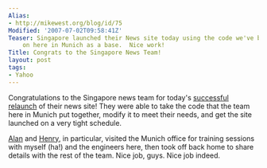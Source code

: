 ```yaml
---
Alias:
- http://mikewest.org/blog/id/75
Modified: '2007-07-02T09:58:41Z'
Teaser: Singapore launched their News site today using the code we've been working
    on here in Munich as a base.  Nice work!
Title: Congrats to the Singapore News Team!
layout: post
tags:
- Yahoo
---
```

Congratulations to the Singapore news team for today's [successful relaunch][sg] of their news site!  They were able to take the code that the team here in Munich put together, modify it to meet their needs, and get the site launched on a very tight schedule.

[Alan][] and [Henry][], in particular, visited the Munich office for training sessions with myself (ha!) and the engineers here, then took off back home to share details with the rest of the team.  Nice job, guys.  Nice job indeed.

[sg]: http://sg.news.yahoo.com/ "Yahoo! Singapore News"
[Alan]: http://flickr.com/photos/mikewest/466154701/in/set-72157600098439807/
[Henry]: http://flickr.com/photos/mikewest/466155851/in/set-72157600098439807/